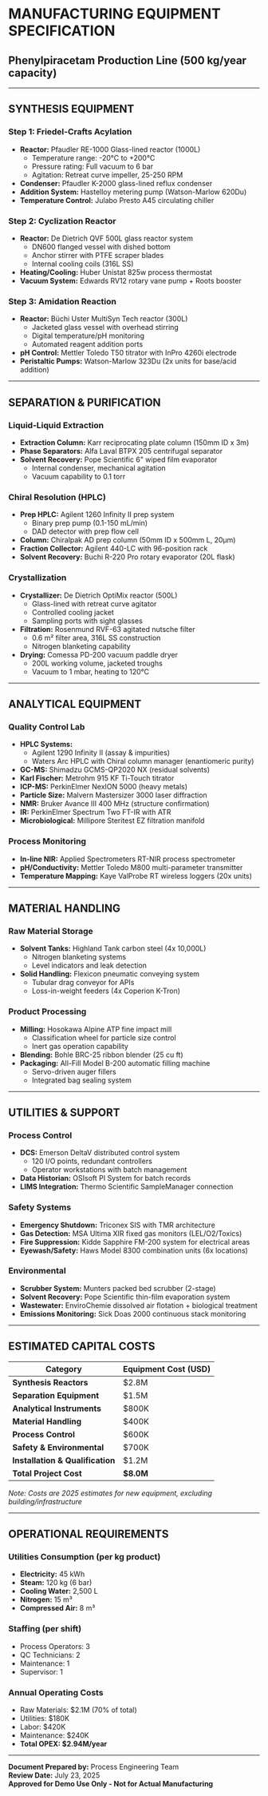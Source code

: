 # MANUFACTURING EQUIPMENT SPECIFICATION
## Phenylpiracetam Production Line (500 kg/year capacity)

---

## **SYNTHESIS EQUIPMENT**

### **Step 1: Friedel-Crafts Acylation**
- **Reactor:** Pfaudler RE-1000 Glass-lined reactor (1000L)
  - Temperature range: -20°C to +200°C
  - Pressure rating: Full vacuum to 6 bar
  - Agitation: Retreat curve impeller, 25-250 RPM
- **Condenser:** Pfaudler K-2000 glass-lined reflux condenser
- **Addition System:** Hastelloy metering pump (Watson-Marlow 620Du)
- **Temperature Control:** Julabo Presto A45 circulating chiller

### **Step 2: Cyclization Reactor**
- **Reactor:** De Dietrich QVF 500L glass reactor system
  - DN600 flanged vessel with dished bottom
  - Anchor stirrer with PTFE scraper blades
  - Internal cooling coils (316L SS)
- **Heating/Cooling:** Huber Unistat 825w process thermostat
- **Vacuum System:** Edwards RV12 rotary vane pump + Roots booster

### **Step 3: Amidation Reaction**
- **Reactor:** Büchi Uster MultiSyn Tech reactor (300L)
  - Jacketed glass vessel with overhead stirring
  - Digital temperature/pH monitoring
  - Automated reagent addition ports
- **pH Control:** Mettler Toledo T50 titrator with InPro 4260i electrode
- **Peristaltic Pumps:** Watson-Marlow 323Du (2x units for base/acid addition)

---

## **SEPARATION & PURIFICATION**

### **Liquid-Liquid Extraction**
- **Extraction Column:** Karr reciprocating plate column (150mm ID x 3m)
- **Phase Separators:** Alfa Laval BTPX 205 centrifugal separator
- **Solvent Recovery:** Pope Scientific 6" wiped film evaporator
  - Internal condenser, mechanical agitation
  - Vacuum capability to 0.1 torr

### **Chiral Resolution (HPLC)**
- **Prep HPLC:** Agilent 1260 Infinity II prep system
  - Binary prep pump (0.1-150 mL/min)
  - DAD detector with prep flow cell
- **Column:** Chiralpak AD prep column (50mm ID x 500mm L, 20μm)
- **Fraction Collector:** Agilent 440-LC with 96-position rack
- **Solvent Recovery:** Buchi R-220 Pro rotary evaporator (20L flask)

### **Crystallization**
- **Crystallizer:** De Dietrich OptiMix reactor (500L)
  - Glass-lined with retreat curve agitator
  - Controlled cooling jacket
  - Sampling ports with sight glasses
- **Filtration:** Rosenmund RVF-63 agitated nutsche filter
  - 0.6 m² filter area, 316L SS construction
  - Nitrogen blanketing capability
- **Drying:** Comessa PD-200 vacuum paddle dryer
  - 200L working volume, jacketed troughs
  - Vacuum to 1 mbar, heating to 120°C

---

## **ANALYTICAL EQUIPMENT**

### **Quality Control Lab**
- **HPLC Systems:**
  - Agilent 1290 Infinity II (assay & impurities)
  - Waters Arc HPLC with Chiral column manager (enantiomeric purity)
- **GC-MS:** Shimadzu GCMS-QP2020 NX (residual solvents)
- **Karl Fischer:** Metrohm 915 KF Ti-Touch titrator
- **ICP-MS:** PerkinElmer NexION 5000 (heavy metals)
- **Particle Size:** Malvern Mastersizer 3000 laser diffraction
- **NMR:** Bruker Avance III 400 MHz (structure confirmation)
- **IR:** PerkinElmer Spectrum Two FT-IR with ATR
- **Microbiological:** Millipore Steritest EZ filtration manifold

### **Process Monitoring**
- **In-line NIR:** Applied Spectrometers RT-NIR process spectrometer
- **pH/Conductivity:** Mettler Toledo M800 multi-parameter transmitter
- **Temperature Mapping:** Kaye ValProbe RT wireless loggers (20x units)

---

## **MATERIAL HANDLING**

### **Raw Material Storage**
- **Solvent Tanks:** Highland Tank carbon steel (4x 10,000L)
  - Nitrogen blanketing systems
  - Level indicators and leak detection
- **Solid Handling:** Flexicon pneumatic conveying system
  - Tubular drag conveyor for APIs
  - Loss-in-weight feeders (4x Coperion K-Tron)

### **Product Processing**
- **Milling:** Hosokawa Alpine ATP fine impact mill
  - Classification wheel for particle size control
  - Inert gas operation capability
- **Blending:** Bohle BRC-25 ribbon blender (25 cu ft)
- **Packaging:** All-Fill Model B-200 automatic filling machine
  - Servo-driven auger fillers
  - Integrated bag sealing system

---

## **UTILITIES & SUPPORT**

### **Process Control**
- **DCS:** Emerson DeltaV distributed control system
  - 120 I/O points, redundant controllers
  - Operator workstations with batch management
- **Data Historian:** OSIsoft PI System for batch records
- **LIMS Integration:** Thermo Scientific SampleManager connection

### **Safety Systems**
- **Emergency Shutdown:** Triconex SIS with TMR architecture
- **Gas Detection:** MSA Ultima XIR fixed gas monitors (LEL/O2/Toxics)
- **Fire Suppression:** Kidde Sapphire FM-200 system for electrical areas
- **Eyewash/Safety:** Haws Model 8300 combination units (6x locations)

### **Environmental**
- **Scrubber System:** Munters packed bed scrubber (2-stage)
- **Solvent Recovery:** Pope Scientific thin-film evaporation system
- **Wastewater:** EnviroChemie dissolved air flotation + biological treatment
- **Emissions Monitoring:** Sick Doas 2000 continuous stack monitoring

---

## **ESTIMATED CAPITAL COSTS**

| Category | Equipment Cost (USD) |
|----------|---------------------|
| **Synthesis Reactors** | $2.8M |
| **Separation Equipment** | $1.5M |
| **Analytical Instruments** | $800K |
| **Material Handling** | $400K |
| **Process Control** | $600K |
| **Safety & Environmental** | $700K |
| **Installation & Qualification** | $1.2M |
| **Total Project Cost** | **$8.0M** |

*Note: Costs are 2025 estimates for new equipment, excluding building/infrastructure*

---

## **OPERATIONAL REQUIREMENTS**

### **Utilities Consumption (per kg product)**
- **Electricity:** 45 kWh
- **Steam:** 120 kg (6 bar)
- **Cooling Water:** 2,500 L
- **Nitrogen:** 15 m³
- **Compressed Air:** 8 m³

### **Staffing (per shift)**
- Process Operators: 3
- QC Technicians: 2
- Maintenance: 1
- Supervisor: 1

### **Annual Operating Costs**
- Raw Materials: $2.1M (70% of total)
- Utilities: $180K
- Labor: $420K
- Maintenance: $240K
- **Total OPEX: $2.94M/year**

---

**Document Prepared by:** Process Engineering Team  
**Review Date:** July 23, 2025  
**Approved for Demo Use Only - Not for Actual Manufacturing**